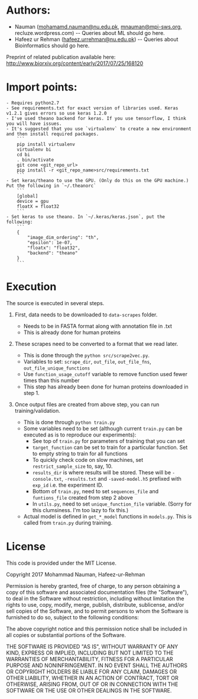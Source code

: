 # Authors:

- Nauman (mohamamd.nauman@nu.edu.pk, mnauman@mpi-sws.org, recluze.wordpress.com) -- Queries about ML should go here.
- Hafeez ur Rehman (hafeez.urrehman@nu.edu.pk) -- Queries about Bioinformatics should go here.

Preprint of related publication available here: http://www.biorxiv.org/content/early/2017/07/25/168120 

# Import points:
    - Requires python2.7
    - See requirements.txt for exact version of libraries used. Keras v1.2.1 gives errors so use keras 1.2.0
    - I've used theano backend for keras. If you use tensorflow, I think you will have issues.
    - It's suggested that you use `virtualenv` to create a new environment and then install required packages.
        ```
        pip install virtualenv
        virtualenv bi
        cd bi
        . bin/activate
        git cone <git_repo_url>
        pip install -r <git_repo_name>src/requirements.txt
        ```
    - Set keras/theano to use the GPU. (Only do this on the GPU machine.) Put the following in `~/.theanorc`
        ```
        [global]
        device = gpu
        floatX = float32
        ```
    - Set keras to use theano. In `~/.keras/keras.json`, put the following:
        ```
        {
            "image_dim_ordering": "th",
            "epsilon": 1e-07,
            "floatx": "float32",
            "backend": "theano"
        }
        ```

# Execution
The source is executed in several steps.

1. First, data needs to be downloaded to `data-scrapes` folder.
    - Needs to be in FASTA format along with annotation file in .txt
    - This is already done for human proteins


2. These scrapes need to be converted to a format that we read later.
    - This is done through the `python src/scrape2vec.py`.
    - Variables to set: `scrape_dir`, `out_file`, `out_file_fns`, `out_file_unique_functions`
    - Use `function_usage_cutoff` variable to remove function used fewer times than this number
    - This step has already been done for human proteins downloaded in step 1.


3. Once output files are created from above step, you can run training/validation.
    - This is done through `python train.py`
    - Some variables need to be set (although current `train.py` can be executed as is to reproduce our experiments):
        * See top of `train.py` for parameters of training that you can set
        * `target_function` can be set to train for a particular function. Set to empty string to train for all functions
        * To quickly check code on slow machines, set `restrict_sample_size` to, say, 10.
        * `results_dir` is where results will be stored. These will be `-console.txt`, `-results.txt` and `-saved-model.h5` prefixed with `exp_id` i.e. the experiment ID.
        * Bottom of `train.py`, need to set `sequences_file` and `funtions_file` created from step 2 above
        * In `utils.py`, need to set `unique_function_file` variable. (Sorry for this clumsiness. I'm too lazy to fix this.)
    - Actual model is defined in `get_*_model` functions in `models.py`. This is called from `train.py` during training.

# License

This code is provided under the MIT License. 

Copyright 2017 Mohammad Nauman, Hafeez-ur-Rehman  

Permission is hereby granted, free of charge, to any person obtaining a copy of this software and associated documentation files (the "Software"), to deal in the Software without restriction, including without limitation the rights to use, copy, modify, merge, publish, distribute, sublicense, and/or sell copies of the Software, and to permit persons to whom the Software is furnished to do so, subject to the following conditions:

The above copyright notice and this permission notice shall be included in all copies or substantial portions of the Software.

THE SOFTWARE IS PROVIDED "AS IS", WITHOUT WARRANTY OF ANY KIND, EXPRESS OR IMPLIED, INCLUDING BUT NOT LIMITED TO THE WARRANTIES OF MERCHANTABILITY, FITNESS FOR A PARTICULAR PURPOSE AND NONINFRINGEMENT. IN NO EVENT SHALL THE AUTHORS OR COPYRIGHT HOLDERS BE LIABLE FOR ANY CLAIM, DAMAGES OR OTHER LIABILITY, WHETHER IN AN ACTION OF CONTRACT, TORT OR OTHERWISE, ARISING FROM, OUT OF OR IN CONNECTION WITH THE SOFTWARE OR THE USE OR OTHER DEALINGS IN THE SOFTWARE.
